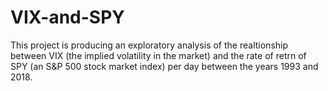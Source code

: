 # VIX-and-SPY

This project is producing an exploratory analysis of the realtionship between VIX (the implied volatility in the market) and the rate of retrn of SPY (an S&P 500 stock market index) per day between the years 1993 and 2018.
